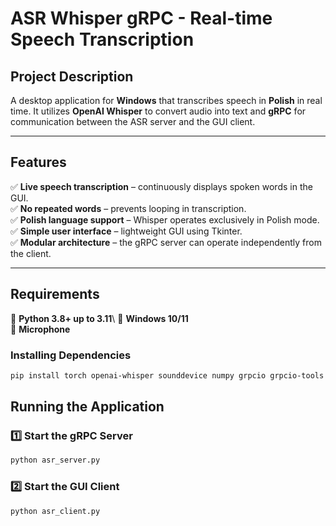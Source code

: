 # ASR Whisper gRPC - Real-time Speech Transcription

## Project Description

A desktop application for **Windows** that transcribes speech in **Polish** in real time. It utilizes **OpenAI Whisper** to convert audio into text and **gRPC** for communication between the ASR server and the GUI client.

---

## Features

✅ **Live speech transcription** – continuously displays spoken words in the GUI.\
✅ **No repeated words** – prevents looping in transcription.\
✅ **Polish language support** – Whisper operates exclusively in Polish mode.\
✅ **Simple user interface** – lightweight GUI using Tkinter.\
✅ **Modular architecture** – the gRPC server can operate independently from the client.

---

## Requirements

🔹 **Python 3.8+ up to 3.11**\ 
🔹 **Windows 10/11**\
🔹 **Microphone**

### Installing Dependencies

```bash
pip install torch openai-whisper sounddevice numpy grpcio grpcio-tools protobuf tkinter
```

## Running the Application

### **1️⃣ Start the gRPC Server**

```bash
python asr_server.py
```

### **2️⃣ Start the GUI Client**

```bash
python asr_client.py
```


